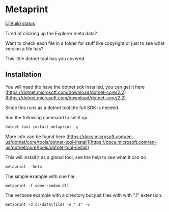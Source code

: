 # Metaprint
[![Build status](https://ci.appveyor.com/api/projects/status/u4bf28dvme2b5b6v/branch/master?svg=true)](https://ci.appveyor.com/project/krippz/metaprint/branch/master)



Tired of clicking up the Explorer meta data?

Want to check each file in a folder for stuff like copyright or just to see what version a file has?

This little dotnet tool has you covered.



## Installation

You will need tho have the dotnet sdk installed, you can get it here [https://dotnet.microsoft.com/download/dotnet-core/2.2](https://dotnet.microsoft.com/download/dotnet-core/2.2)

Since this runs as a dotnet tool the full SDK is needed.

Run the following command to set it up:

```sh
dotnet tool install metaprint -g
```

More info can be found here [https://docs.microsoft.com/en-us/dotnet/core/tools/dotnet-tool-install](https://docs.microsoft.com/en-us/dotnet/core/tools/dotnet-tool-install)

This will install it as a global tool, see the help to see what it can do

```Powershell
metaprint --help
```

The simple example with one file:
```
metaprint -f some-random.dll
```

The verbose example with a directory but just files with with ".1" extension:
```
metaprint -d c:\data\files -e ".1" -v
```

